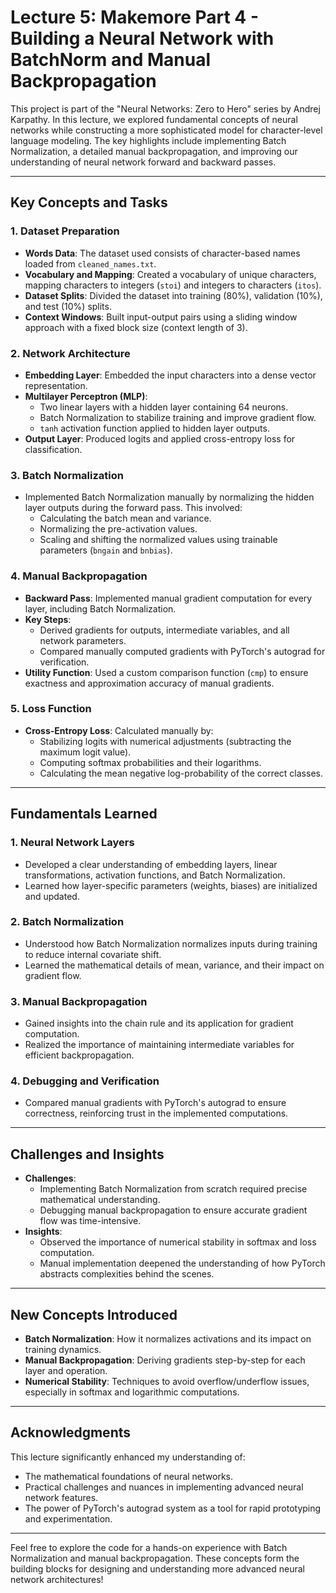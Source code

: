 # Lecture 5: Makemore Part 4 - Building a Neural Network with BatchNorm and Manual Backpropagation

This project is part of the "Neural Networks: Zero to Hero" series by Andrej Karpathy. In this lecture, we explored fundamental concepts of neural networks while constructing a more sophisticated model for character-level language modeling. The key highlights include implementing Batch Normalization, a detailed manual backpropagation, and improving our understanding of neural network forward and backward passes.

---

## Key Concepts and Tasks

### 1. **Dataset Preparation**
- **Words Data**: The dataset used consists of character-based names loaded from `cleaned_names.txt`.
- **Vocabulary and Mapping**: Created a vocabulary of unique characters, mapping characters to integers (`stoi`) and integers to characters (`itos`).
- **Dataset Splits**: Divided the dataset into training (80%), validation (10%), and test (10%) splits.
- **Context Windows**: Built input-output pairs using a sliding window approach with a fixed block size (context length of 3).

### 2. **Network Architecture**
- **Embedding Layer**: Embedded the input characters into a dense vector representation.
- **Multilayer Perceptron (MLP)**:
  - Two linear layers with a hidden layer containing 64 neurons.
  - Batch Normalization to stabilize training and improve gradient flow.
  - `tanh` activation function applied to hidden layer outputs.
- **Output Layer**: Produced logits and applied cross-entropy loss for classification.

### 3. **Batch Normalization**
- Implemented Batch Normalization manually by normalizing the hidden layer outputs during the forward pass. This involved:
  - Calculating the batch mean and variance.
  - Normalizing the pre-activation values.
  - Scaling and shifting the normalized values using trainable parameters (`bngain` and `bnbias`).

### 4. **Manual Backpropagation**
- **Backward Pass**: Implemented manual gradient computation for every layer, including Batch Normalization.
- **Key Steps**:
  - Derived gradients for outputs, intermediate variables, and all network parameters.
  - Compared manually computed gradients with PyTorch's autograd for verification.
- **Utility Function**: Used a custom comparison function (`cmp`) to ensure exactness and approximation accuracy of manual gradients.

### 5. **Loss Function**
- **Cross-Entropy Loss**: Calculated manually by:
  - Stabilizing logits with numerical adjustments (subtracting the maximum logit value).
  - Computing softmax probabilities and their logarithms.
  - Calculating the mean negative log-probability of the correct classes.

---

## Fundamentals Learned

### **1. Neural Network Layers**
- Developed a clear understanding of embedding layers, linear transformations, activation functions, and Batch Normalization.
- Learned how layer-specific parameters (weights, biases) are initialized and updated.

### **2. Batch Normalization**
- Understood how Batch Normalization normalizes inputs during training to reduce internal covariate shift.
- Learned the mathematical details of mean, variance, and their impact on gradient flow.

### **3. Manual Backpropagation**
- Gained insights into the chain rule and its application for gradient computation.
- Realized the importance of maintaining intermediate variables for efficient backpropagation.

### **4. Debugging and Verification**
- Compared manual gradients with PyTorch's autograd to ensure correctness, reinforcing trust in the implemented computations.

---

## Challenges and Insights
- **Challenges**:
  - Implementing Batch Normalization from scratch required precise mathematical understanding.
  - Debugging manual backpropagation to ensure accurate gradient flow was time-intensive.
- **Insights**:
  - Observed the importance of numerical stability in softmax and loss computation.
  - Manual implementation deepened the understanding of how PyTorch abstracts complexities behind the scenes.

---

## New Concepts Introduced
- **Batch Normalization**: How it normalizes activations and its impact on training dynamics.
- **Manual Backpropagation**: Deriving gradients step-by-step for each layer and operation.
- **Numerical Stability**: Techniques to avoid overflow/underflow issues, especially in softmax and logarithmic computations.

---

## Acknowledgments
This lecture significantly enhanced my understanding of:
- The mathematical foundations of neural networks.
- Practical challenges and nuances in implementing advanced neural network features.
- The power of PyTorch's autograd system as a tool for rapid prototyping and experimentation.

---

Feel free to explore the code for a hands-on experience with Batch Normalization and manual backpropagation. These concepts form the building blocks for designing and understanding more advanced neural network architectures!
